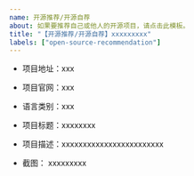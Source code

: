 ```yaml
---
name: 开源推荐/开源自荐
about: 如果要推荐自己或他人的开源项目，请点击此模板。
title: "【开源推荐/开源自荐】xxxxxxxxx"
labels: ["open-source-recommendation"]
---
```



<!-- 请尽量按照如下规范提交信息，以便管理员审核。 -->
<!-- 点击上方 “Preview” 立刻查看提交的内容 -->

<!-- 填写github项目地址 -->
- 项目地址：xxx

<!-- 填写项目官网(可选) -->
- 项目官网：xxx

<!-- 填写项目语言类别 -->
- 语言类别：xxx

<!-- 填写项目标题 -->
- 项目标题：xxxxxxxx

<!-- 填写项目描述 -->
- 项目描述：xxxxxxxxxxxxxxxxxxxxxxxx

<!-- 项目示例，截图(可选) -->
- 截图： xxxxxxxxx